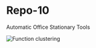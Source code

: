 # Repo-10
Automatic Office Stationary Tools

![Function clustering](https://user-images.githubusercontent.com/76780724/106827566-ca576580-66ae-11eb-885a-3e6b5a2118ab.jpg)
